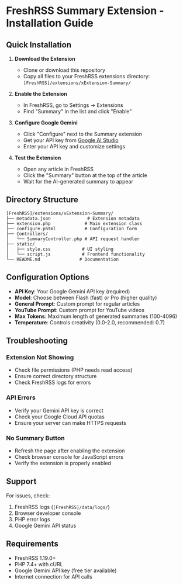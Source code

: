 # FreshRSS Summary Extension - Installation Guide

## Quick Installation

1. **Download the Extension**
   - Clone or download this repository
   - Copy all files to your FreshRSS extensions directory: `[FreshRSS]/extensions/xExtension-Summary/`

2. **Enable the Extension**
   - In FreshRSS, go to Settings → Extensions
   - Find "Summary" in the list and click "Enable"

3. **Configure Google Gemini**
   - Click "Configure" next to the Summary extension
   - Get your API key from [Google AI Studio](https://ai.google.dev/)
   - Enter your API key and customize settings

4. **Test the Extension**
   - Open any article in FreshRSS
   - Click the "Summary" button at the top of the article
   - Wait for the AI-generated summary to appear

## Directory Structure
```
[FreshRSS]/extensions/xExtension-Summary/
├── metadata.json              # Extension metadata
├── extension.php             # Main extension class
├── configure.phtml           # Configuration form
├── Controllers/
│   └── SummaryController.php # API request handler
├── static/
│   ├── style.css            # UI styling
│   └── script.js            # Frontend functionality
└── README.md               # Documentation
```

## Configuration Options

- **API Key**: Your Google Gemini API key (required)
- **Model**: Choose between Flash (fast) or Pro (higher quality)
- **General Prompt**: Custom prompt for regular articles
- **YouTube Prompt**: Custom prompt for YouTube videos
- **Max Tokens**: Maximum length of generated summaries (100-4096)
- **Temperature**: Controls creativity (0.0-2.0, recommended: 0.7)

## Troubleshooting

### Extension Not Showing
- Check file permissions (PHP needs read access)
- Ensure correct directory structure
- Check FreshRSS logs for errors

### API Errors
- Verify your Gemini API key is correct
- Check your Google Cloud API quotas
- Ensure your server can make HTTPS requests

### No Summary Button
- Refresh the page after enabling the extension
- Check browser console for JavaScript errors
- Verify the extension is properly enabled

## Support

For issues, check:
1. FreshRSS logs (`[FreshRSS]/data/logs/`)
2. Browser developer console
3. PHP error logs
4. Google Gemini API status

## Requirements

- FreshRSS 1.19.0+
- PHP 7.4+ with cURL
- Google Gemini API key (free tier available)
- Internet connection for API calls